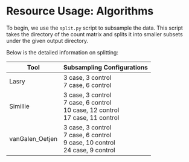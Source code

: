 # Resource Usage: Algorithms

To begin, we use the `split.py` script to subsample the data. This script takes the directory of the count matrix and splits it into smaller subsets under the given output directory.

Below is the detailed information on splitting:



| Tool            | Subsampling Configurations                                   |
|-----------------|--------------------------------------------------------------|
| Lasry           | 3 case, 3 control <br> 7 case, 6 control                    |
| Simillie        | 3 case, 3 control <br> 7 case, 6 control <br> 10 case, 12 control <br> 17 case, 11 control |
| vanGalen_Oetjen | 3 case, 3 control <br> 7 case, 6 control <br> 9 case, 10 control <br> 24 case, 9 control |
